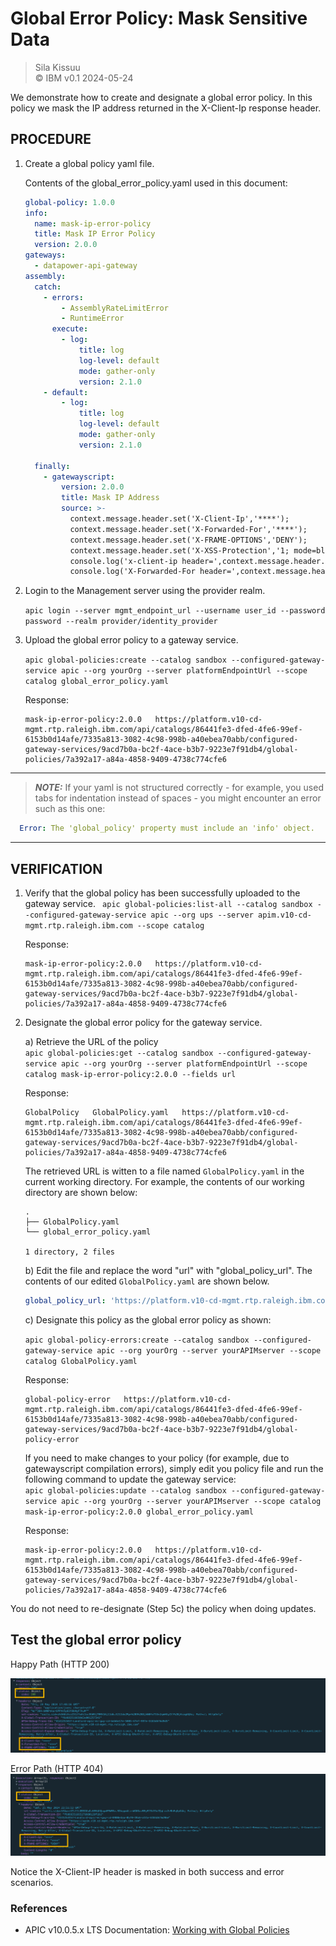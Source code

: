 # Global Error Policy: Mask Sensitive Data   
> Sila Kissuu  
>  &copy; IBM v0.1  2024-05-24   

We demonstrate how to create and designate a global error policy. In this policy we mask the IP address returned in the X-Client-Ip response header.

## PROCEDURE

1. Create a global policy yaml file.

    Contents of the global_error_policy.yaml used in this document:

    ```yaml
    global-policy: 1.0.0
    info:
      name: mask-ip-error-policy
      title: Mask IP Error Policy
      version: 2.0.0
    gateways:
      - datapower-api-gateway
    assembly:
      catch:
        - errors:
            - AssemblyRateLimitError
            - RuntimeError
          execute:
            - log:
                title: log
                log-level: default
                mode: gather-only
                version: 2.1.0
        - default:
            - log:
                title: log
                log-level: default
                mode: gather-only
                version: 2.1.0

      finally:
        - gatewayscript:
            version: 2.0.0
            title: Mask IP Address
            source: >-
              context.message.header.set('X-Client-Ip','****');
              context.message.header.set('X-Forwarded-For','****');
              context.message.header.set('X-FRAME-OPTIONS','DENY');
              context.message.header.set('X-XSS-Protection','1; mode=block');
              console.log('x-client-ip header=',context.message.header.get('X-Client-Ip'));
              console.log('X-Forwarded-For header=',context.message.header.get('X-Forwarded-For'));
    ```

2. Login to the Management server using the provider realm.

    `apic login --server mgmt_endpoint_url --username user_id --password password --realm provider/identity_provider`

3. Upload the global error policy to a gateway service.

    `apic global-policies:create --catalog sandbox --configured-gateway-service apic --org yourOrg --server platformEndpointUrl --scope catalog global_error_policy.yaml`

    Response:
    ```
    mask-ip-error-policy:2.0.0   https://platform.v10-cd-mgmt.rtp.raleigh.ibm.com/api/catalogs/86441fe3-dfed-4fe6-99ef-6153b0d14afe/7335a813-3082-4c98-998b-a40ebea70abb/configured-gateway-services/9acd7b0a-bc2f-4ace-b3b7-9223e7f91db4/global-policies/7a392a17-a84a-4858-9409-4738c774cfe6
    ```
---
  > **_NOTE:_**
  If your yaml is not structured correctly - for example, you used tabs for indentation instead of spaces - you might encounter an error such as this one:  

```yaml
  Error: The 'global_policy' property must include an 'info' object.
  ```
---

## VERIFICATION

1. Verify that the global policy has been successfully uploaded to the gateway service.
` apic global-policies:list-all --catalog sandbox --configured-gateway-service apic --org ups --server apim.v10-cd-mgmt.rtp.raleigh.ibm.com --scope catalog`

    Response: 
    ```
    mask-ip-error-policy:2.0.0   https://platform.v10-cd-mgmt.rtp.raleigh.ibm.com/api/catalogs/86441fe3-dfed-4fe6-99ef-6153b0d14afe/7335a813-3082-4c98-998b-a40ebea70abb/configured-gateway-services/9acd7b0a-bc2f-4ace-b3b7-9223e7f91db4/global-policies/7a392a17-a84a-4858-9409-4738c774cfe6
    ```


2. Designate the global error policy for the gateway service.  

   a) Retrieve the URL of the policy  
   `apic global-policies:get --catalog sandbox --configured-gateway-service apic --org yourOrg --server platformEndpointUrl --scope catalog mask-ip-error-policy:2.0.0 --fields url`  
   
   Response:  
    ```
    GlobalPolicy   GlobalPolicy.yaml   https://platform.v10-cd-mgmt.rtp.raleigh.ibm.com/api/catalogs/86441fe3-dfed-4fe6-99ef-6153b0d14afe/7335a813-3082-4c98-998b-a40ebea70abb/configured-gateway-services/9acd7b0a-bc2f-4ace-b3b7-9223e7f91db4/global-policies/7a392a17-a84a-4858-9409-4738c774cfe6
    ```  
    The retrieved URL is witten to a file named `GlobalPolicy.yaml` in the current working directory. For example, the contents of our working directory are shown below:  

    ```
    .
    ├── GlobalPolicy.yaml
    └── global_error_policy.yaml

    1 directory, 2 files
    ```  

    b) Edit the file and replace the word "url" with "global_policy_url". The contents of our edited `GlobalPolicy.yaml` are shown below.  

    ```yaml
    global_policy_url: 'https://platform.v10-cd-mgmt.rtp.raleigh.ibm.com/api/catalogs/86441fe3-dfed-4fe6-99ef-6153b0d14afe/7335a813-3082-4c98-998b-a40ebea70abb/configured-gateway-services/9acd7b0a-bc2f-4ace-b3b7-9223e7f91db4/global-policies/7a392a17-a84a-4858-9409-4738c774cfe6'
    ```  

    c) Designate this policy as the global error policy as shown:

    `apic global-policy-errors:create --catalog sandbox --configured-gateway-service apic --org yourOrg --server yourAPIMserver --scope catalog GlobalPolicy.yaml`  

    Response:  

    ```
    global-policy-error   https://platform.v10-cd-mgmt.rtp.raleigh.ibm.com/api/catalogs/86441fe3-dfed-4fe6-99ef-6153b0d14afe/7335a813-3082-4c98-998b-a40ebea70abb/configured-gateway-services/9acd7b0a-bc2f-4ace-b3b7-9223e7f91db4/global-policy-error
    ```  
    If you need to make changes to your policy (for example, due to gatewayscript compilation errors), simply edit you policy file and run the following command to update the gateway service:  
    `apic global-policies:update --catalog sandbox --configured-gateway-service apic --org yourOrg --server yourAPIMserver --scope catalog mask-ip-error-policy:2.0.0 global_error_policy.yaml`  

    Response:  
    ```
    mask-ip-error-policy:2.0.0   https://platform.v10-cd-mgmt.rtp.raleigh.ibm.com/api/catalogs/86441fe3-dfed-4fe6-99ef-6153b0d14afe/7335a813-3082-4c98-998b-a40ebea70abb/configured-gateway-services/9acd7b0a-bc2f-4ace-b3b7-9223e7f91db4/global-policies/7a392a17-a84a-4858-9409-4738c774cfe6
    ```

You do not need to re-designate (Step 5c) the policy when doing updates.

## Test the global error policy

Happy Path (HTTP 200)

![Success](./img/response-headers.png)  

Error Path (HTTP 404)  
![Error](./img/response-headers-404.png)  

Notice the X-Client-IP header is masked in both success and error scenarios.  

### References
- APIC v10.0.5.x LTS Documentation: [Working with Global Policies](https://www.ibm.com/docs/en/api-connect/10.0.5.x_lts?topic=applications-working-global-policies)
